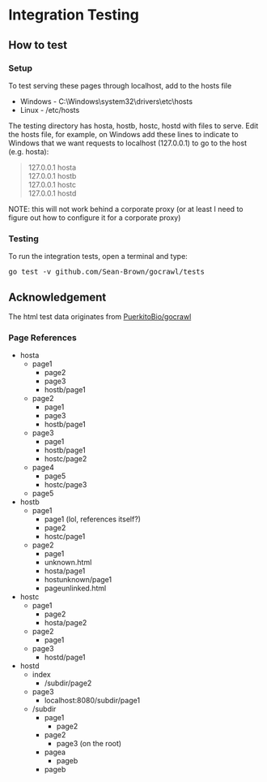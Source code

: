 # Integration Testing

## How to test

### Setup
To test serving these pages through localhost, add to the hosts file
* Windows - C:\Windows\system32\drivers\etc\hosts
* Linux - /etc/hosts

The testing directory has hosta, hostb, hostc, hostd with files to serve.
Edit the hosts file, for example, on Windows add these lines to indicate to Windows
that we want requests to localhost (127.0.0.1) to go to the host (e.g. hosta):

>127.0.0.1	hosta  
>127.0.0.1	hostb  
>127.0.0.1	hostc  
>127.0.0.1	hostd  

NOTE: this will not work behind a corporate proxy (or at least I need to figure out
how to configure it for a corporate proxy)

### Testing
To run the integration tests, open a terminal and type:
<pre>go test -v github.com/Sean-Brown/gocrawl/tests</pre>

## Acknowledgement
The html test data originates from [PuerkitoBio/gocrawl](https://github.com/PuerkitoBio/gocrawl)
### Page References
* hosta 
  * page1
    * page2
    * page3
    * hostb/page1
  * page2
    * page1
    * page3
    * hostb/page1
  * page3
    * page1
    * hostb/page1
    * hostc/page2
  * page4
    * page5
    * hostc/page3
  * page5
* hostb
  * page1
    * page1 (lol, references itself?)
    * page2
    * hostc/page1
  * page2
    * page1
    * unknown.html
    * hosta/page1
    * hostunknown/page1
    * pageunlinked.html
* hostc
  * page1
    * page2
    * hosta/page2
  * page2
    * page1
  * page3
    * hostd/page1
* hostd
  * index
    * /subdir/page2
  * page3
    * localhost:8080/subdir/page1
  * /subdir
    * page1
      * page2
    * page2
      * page3 (on the root)
    * pagea
      * pageb
    * pageb